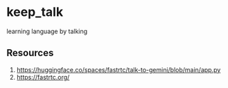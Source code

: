 # keep_talk
learning language by talking
## Resources
1. https://huggingface.co/spaces/fastrtc/talk-to-gemini/blob/main/app.py
2. https://fastrtc.org/
